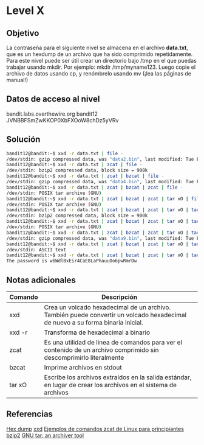 # Level X

## Objetivo
La contraseña para el siguiente nivel se almacena en el archivo **data.txt**, que es un hexdump de un archivo que ha sido comprimido repetidamente. Para este nivel puede ser útil crear un directorio bajo /tmp en el que puedas trabajar usando mkdir. Por ejemplo: mkdir /tmp/myname123. Luego copie el archivo de datos usando cp, y renómbrelo usando mv (¡lea las páginas de manual!)

## Datos de acceso al nivel
bandit.labs.overthewire.org
bandit12
JVNBBFSmZwKKOP0XbFXOoW8chDz5yVRv

## Solución
```bash
bandit12@bandit:~$ xxd -r data.txt | file -
/dev/stdin: gzip compressed data, was "data2.bin", last modified: Tue Feb 21 22:02:52 2023, max compression, from Unix
bandit12@bandit:~$ xxd -r data.txt | zcat | file -
/dev/stdin: bzip2 compressed data, block size = 900k
bandit12@bandit:~$ xxd -r data.txt | zcat | bzcat | file -
/dev/stdin: gzip compressed data, was "data4.bin", last modified: Tue Feb 21 22:02:52 2023, max compression, from Unix
bandit12@bandit:~$ xxd -r data.txt | zcat | bzcat | zcat | file -
/dev/stdin: POSIX tar archive (GNU)
bandit12@bandit:~$ xxd -r data.txt | zcat | bzcat | zcat | tar xO | file -
/dev/stdin: POSIX tar archive (GNU)
bandit12@bandit:~$ xxd -r data.txt | zcat | bzcat | zcat | tar xO | tar xO | file -
/dev/stdin: bzip2 compressed data, block size = 900k
bandit12@bandit:~$ xxd -r data.txt | zcat | bzcat | zcat | tar xO | tar xO | bzcat | file -
/dev/stdin: POSIX tar archive (GNU)
bandit12@bandit:~$ xxd -r data.txt | zcat | bzcat | zcat | tar xO | tar xO | bzcat | tar xO | file -
/dev/stdin: gzip compressed data, was "data9.bin", last modified: Tue Feb 21 22:02:52 2023, max compression, from Unix
bandit12@bandit:~$ xxd -r data.txt | zcat | bzcat | zcat | tar xO | tar xO | bzcat | tar xO | zcat | file -
/dev/stdin: ASCII text
bandit12@bandit:~$ xxd -r data.txt | zcat | bzcat | zcat | tar xO | tar xO | bzcat | tar xO | zcat
The password is wbWdlBxEir4CaE8LaPhauuOo6pwRmrDw
```

## Notas adicionales
| Comando | Descripción |
|--------|--------|
| xxd | Crea un volcado hexadecimal de un archivo. También puede convertir un volcado hexadecimal de nuevo a su forma binaria inicial. |
| xxd -r | Transforma de hexadecimal a binario |
| zcat | Es una utilidad de línea de comandos para ver el contenido de un archivo comprimido sin descomprimirlo literalmente |
| bzcat | Imprime archivos en stdout |
| tar xO | Escribe los archivos extraídos en la salida estándar, en lugar de crear los archivos en el sistema de archivos |



## Referencias
[Hex dump](https://en.wikipedia.org/wiki/Hex_dump)
[xxd](https://francisconi.org/linux/comandos/xxd)
[Ejemplos de comandos zcat de Linux para principiantes](https://es.linux-console.net/?p=2219#gsc.tab=0)
[bzip2](https://www.commandlinux.com/man-page/man1/bzcat.1.html)
[GNU tar: an archiver tool](https://www.gnu.org/software/tar/manual/tar.html#SEC86)


